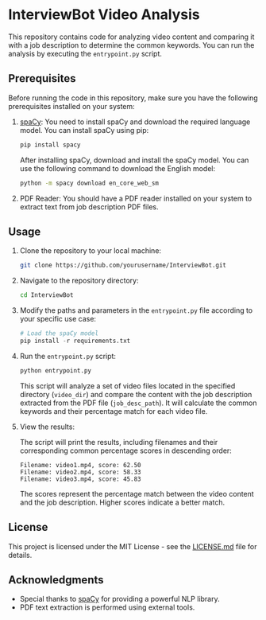 # InterviewBot Video Analysis

This repository contains code for analyzing video content and comparing it with a job description to determine the common keywords. You can run the analysis by executing the `entrypoint.py` script.

## Prerequisites

Before running the code in this repository, make sure you have the following prerequisites installed on your system:

1. [spaCy](https://spacy.io/): You need to install spaCy and download the required language model. You can install spaCy using pip:

   ```bash
   pip install spacy
   ```

   After installing spaCy, download and install the spaCy model. You can use the following command to download the English model:

   ```bash
   python -m spacy download en_core_web_sm
   ```

2. PDF Reader: You should have a PDF reader installed on your system to extract text from job description PDF files.

## Usage

1. Clone the repository to your local machine:

   ```bash
   git clone https://github.com/yourusername/InterviewBot.git
   ```

2. Navigate to the repository directory:

   ```bash
   cd InterviewBot
   ```

3. Modify the paths and parameters in the `entrypoint.py` file according to your specific use case:

   ```python
   # Load the spaCy model
   pip install -r requirements.txt 
   ```

4. Run the `entrypoint.py` script:

   ```bash
   python entrypoint.py
   ```

   This script will analyze a set of video files located in the specified directory (`video_dir`) and compare the content with the job description extracted from the PDF file (`job_desc_path`). It will calculate the common keywords and their percentage match for each video file.

5. View the results:

   The script will print the results, including filenames and their corresponding common percentage scores in descending order:

   ```plaintext
   Filename: video1.mp4, score: 62.50
   Filename: video2.mp4, score: 58.33
   Filename: video3.mp4, score: 45.83
   ```

   The scores represent the percentage match between the video content and the job description. Higher scores indicate a better match.

## License

This project is licensed under the MIT License - see the [LICENSE.md](LICENSE.md) file for details.

## Acknowledgments

- Special thanks to [spaCy](https://spacy.io/) for providing a powerful NLP library.
- PDF text extraction is performed using external tools.